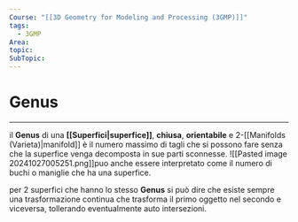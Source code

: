 ```yaml
---
Course: "[[3D Geometry for Modeling and Processing (3GMP)]]"
tags:
  - 3GMP
Area: 
topic: 
SubTopic: 
---
```


# Genus
---
il __Genus__ di una __[[Superfici|superfice]]__, __chiusa__, __orientabile__ e $2$-[[Manifolds (Varieta)|manifold]] è il numero massimo di tagli che si possono fare senza che la superfice venga decomposta in sue parti sconnesse.
![[Pasted image 20241027005251.png]]puo anche essere interpretato come il numero di buchi o maniglie che ha una superfice.

per $2$  superfici che hanno lo stesso __Genus__ si può dire che esiste sempre una trasformazione continua che trasforma il primo oggetto nel secondo e viceversa, tollerando eventualmente auto intersezioni.

